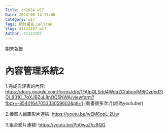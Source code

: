 ```yaml
---
Title: cd2024 w17
Date: 2024-06-14 17:00
Category: w17
Tags: 網誌編寫,pelican 
Slug: 41123107-w17
Author: 41123107
---
```


期末報告

<!-- PELICAN_END_SUMMARY -->

# 內容管理系統2

1.完成自評表的內容: 
https://docs.google.com/forms/d/e/1FAIpQLSdd4WdqZCfabonlM8jOzdpd3jQl_831C_7qXJBZuL8nOQ5NWA/viewform?fbzx=-8540164705333059603&pli=1
(重畫很多次:/)(成為youtuber)

2.機器人繪圖影片連結: https://youtu.be/wEM6opL-2Uw

3.組合影片連結: https://youtu.be/Pb0waZhz8QQ